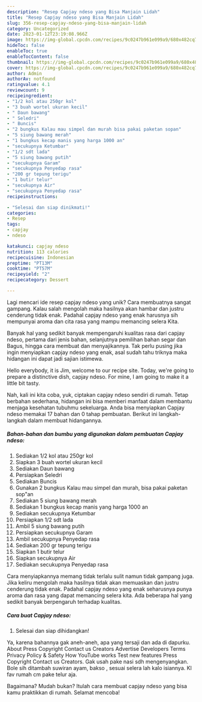 ```yaml
---
description: "Resep Capjay ndeso yang Bisa Manjain Lidah"
title: "Resep Capjay ndeso yang Bisa Manjain Lidah"
slug: 356-resep-capjay-ndeso-yang-bisa-manjain-lidah
category: Uncategorized
date: 2023-01-12T23:19:08.966Z
image: https://img-global.cpcdn.com/recipes/9c0247b961e099a9/680x482cq70/capjay-ndeso-foto-resep-utama.jpg
hideToc: false
enableToc: true
enableTocContent: false
thumbnail: https://img-global.cpcdn.com/recipes/9c0247b961e099a9/680x482cq70/capjay-ndeso-foto-resep-utama.jpg
cover: https://img-global.cpcdn.com/recipes/9c0247b961e099a9/680x482cq70/capjay-ndeso-foto-resep-utama.jpg
author: Admin
authorAv: notfound
ratingvalue: 4.1
reviewcount: 9
recipeingredient:
- "1/2 kol atau 250gr kol"
- "3 buah wortel ukuran kecil"
- " Daun bawang"
- " Seledri"
- " Buncis"
- "2 bungkus Kalau mau simpel dan murah bisa pakai paketan sopan"
- "5 siung bawang merah"
- "1 bungkus kecap manis yang harga 1000 an"
- "secukupnya Ketumbar"
- "1/2 sdt lada"
- "5 siung bawang putih"
- "secukupnya Garam"
- "secukupnya Penyedap rasa"
- "200 gr tepung terigu"
- "1 butir telur"
- "secukupnya Air"
- "secukupnya Penyedap rasa"
recipeinstructions:

- "Selesai dan siap dinikmati!"
categories:
- Resep
tags:
- capjay
- ndeso

katakunci: capjay ndeso 
nutrition: 113 calories
recipecuisine: Indonesian
preptime: "PT13M"
cooktime: "PT57M"
recipeyield: "2"
recipecategory: Dessert

---
```





Lagi mencari ide resep capjay ndeso yang unik? Cara membuatnya sangat gampang. Kalau salah mengolah maka hasilnya akan hambar dan justru cenderung tidak enak. Padahal capjay ndeso yang enak harusnya sih mempunyai aroma dan cita rasa yang mampu memancing selera Kita.





Banyak hal yang sedikit banyak mempengaruhi kualitas rasa dari capjay ndeso, pertama dari jenis bahan, selanjutnya pemilihan bahan segar dan Bagus, hingga cara membuat dan menyajikannya. Tak perlu pusing jika ingin menyiapkan capjay ndeso yang enak,      asal sudah tahu triknya maka hidangan ini dapat jadi sajian istimewa.














Hello everybody, it is Jim, welcome to our recipe site. Today, we&#39;re going to prepare a distinctive dish, capjay ndeso. For mine, I am going to make it a little bit tasty.






Nah, kali ini kita coba, yuk, ciptakan capjay ndeso sendiri di rumah. Tetap berbahan sederhana, hidangan ini bisa memberi manfaat dalam membantu menjaga kesehatan tubuhmu sekeluarga. Anda bisa menyiapkan Capjay ndeso memakai 17 bahan dan 0 tahap pembuatan. Berikut ini langkah-langkah dalam membuat hidangannya.

<!--inarticleads1-->

##### Bahan-bahan dan bumbu yang digunakan dalam pembuatan Capjay ndeso:

1. Sediakan 1/2 kol atau 250gr kol
1. Siapkan 3 buah wortel ukuran kecil
1. Sediakan  Daun bawang
1. Persiapkan  Seledri
1. Sediakan  Buncis
1. Gunakan 2 bungkus Kalau mau simpel dan murah, bisa pakai paketan sop&#34;an
1. Sediakan 5 siung bawang merah
1. Sediakan 1 bungkus kecap manis yang harga 1000 an
1. Sediakan secukupnya Ketumbar
1. Persiapkan 1/2 sdt lada
1. Ambil 5 siung bawang putih
1. Persiapkan secukupnya Garam
1. Ambil secukupnya Penyedap rasa
1. Sediakan 200 gr tepung terigu
1. Siapkan 1 butir telur
1. Siapkan secukupnya Air
1. Sediakan secukupnya Penyedap rasa


Cara menyiapkannya memang tidak terlalu sulit namun tidak gampang juga. Jika keliru mengolah maka hasilnya tidak akan memuaskan dan justru cenderung tidak enak. Padahal capjay ndeso yang enak seharusnya punya aroma dan rasa yang dapat memancing selera kita. Ada beberapa hal yang sedikit banyak berpengaruh terhadap kualitas. 

<!--inarticleads2-->

##### Cara buat Capjay ndeso:


1. Selesai dan siap dihidangkan!

Ya, karena bahannya gak aneh-aneh, apa yang tersaji dan ada di dapurku. About Press Copyright Contact us Creators Advertise Developers Terms Privacy Policy &amp; Safety How YouTube works Test new features Press Copyright Contact us Creators. Gak usah pake nasi sdh mengenyangkan. Bole sih ditambah suwiran ayam, bakso , sesuai selera lah kalo isiannya. Kl fav rumah cm pake telur aja. 

Bagaimana? Mudah bukan? Itulah cara membuat capjay ndeso yang bisa kamu praktikkan di rumah. Selamat mencoba!

